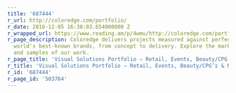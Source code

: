 ```yaml
---
title: '687444'
r_url: http://coloredge.com/portfolio/
r_date: 2016-12-05 16:38:03.654000000 Z
r_wrapped_url: https://www.reading.am/p/4wmu/http://coloredge.com/portfolio/
r_page_description: Coloredge delivers projects measured against perfection for the
  world's best-known brands, from concept to delivery. Explore the markets we serve
  and samples of our work.
r_page_title: 'Visual Solutions Portfolio – Retail, Events, Beauty/CPG’s & More '
r_title: 'Visual Solutions Portfolio – Retail, Events, Beauty/CPG’s & More '
r_id: '687444'
r_page_id: '503764'
---
```


